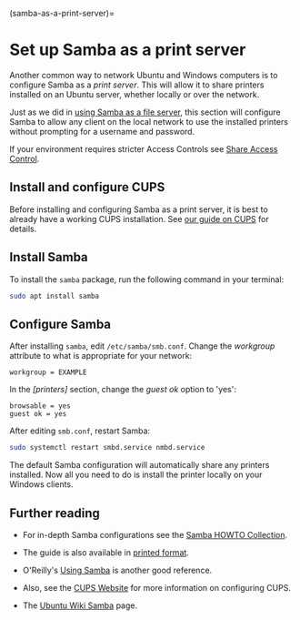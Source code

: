 (samba-as-a-print-server)=
# Set up Samba as a print server

Another common way to network Ubuntu and Windows computers is to configure Samba as a *print server*. This will allow it to share printers installed on an Ubuntu server, whether locally or over the network.

Just as we did in [using Samba as a file server](https://ubuntu.com/server/docs/samba-file-server), this section will configure Samba to allow any client on the local network to use the installed printers without prompting for a username and password.

If your environment requires stricter Access Controls see [Share Access Control](https://ubuntu.com/server/docs/samba-share-access-control).

## Install and configure CUPS

Before installing and configuring Samba as a print server, it is best to already have a working CUPS installation. See [our guide on CUPS](https://ubuntu.com/server/docs/service-cups) for details.

## Install Samba

To install the `samba` package, run the following command in your terminal:

```bash
sudo apt install samba
```

## Configure Samba

After installing `samba`, edit `/etc/samba/smb.conf`. Change the *workgroup* attribute to what is appropriate for your network:

```text
workgroup = EXAMPLE
```

In the *\[printers\]* section, change the *guest ok* option to 'yes':

```text 
browsable = yes
guest ok = yes
```

After editing `smb.conf`, restart Samba:

```bash
sudo systemctl restart smbd.service nmbd.service
```

The default Samba configuration will automatically share any printers installed. Now all you need to do is install the printer locally on your Windows clients.

## Further reading

  - For in-depth Samba configurations see the [Samba HOWTO Collection](http://samba.org/samba/docs/man/Samba-HOWTO-Collection/).

  - The guide is also available in [printed format](http://www.amazon.com/exec/obidos/tg/detail/-/0131882228).

  - O'Reilly's [Using Samba](http://www.oreilly.com/catalog/9780596007690/) is another good reference.

  - Also, see the [CUPS Website](http://www.cups.org/) for more information on configuring CUPS.

  - The [Ubuntu Wiki Samba](https://help.ubuntu.com/community/Samba) page.
